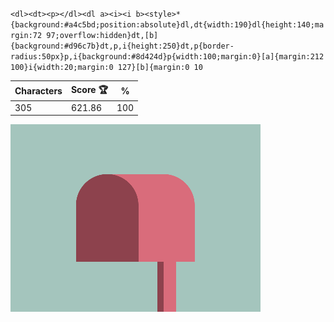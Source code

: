 `<dl><dt><p></dl><dl a><i><i b><style>*{background:#a4c5bd;position:absolute}dl,dt{width:190}dl{height:140;margin:72 97;overflow:hidden}dt,[b]{background:#d96c7b}dt,p,i{height:250}dt,p{border-radius:50px}p,i{background:#8d424d}p{width:100;margin:0}[a]{margin:212 100}i{width:20;margin:0 127}[b]{margin:0 10`

| Characters | Score 🏆 | %   |
| ---------- | -------- | --- |
| 305        | 621.86   | 100 |

![](/2025/Apr2025/11/20250411.png)
